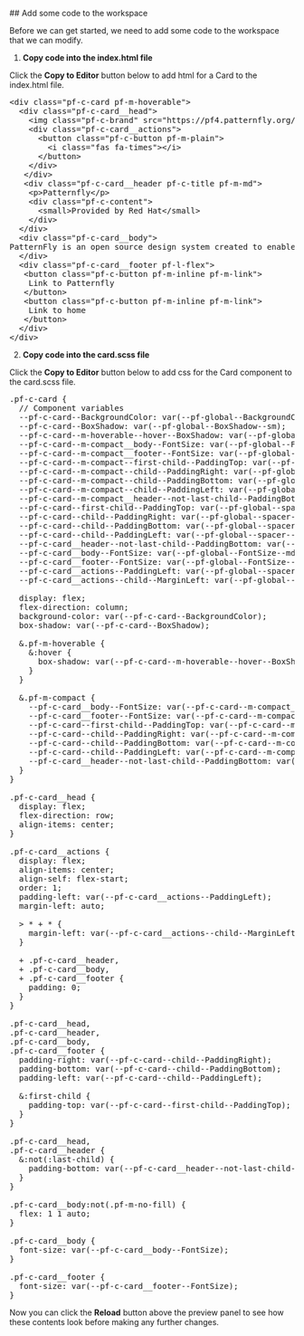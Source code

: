 ## Add some code to the workspace

Before we can get started, we need to add some code to the workspace that we can modify. 

1) <strong>Copy code into the index.html file</strong>

Click the <strong>Copy to Editor</strong> button below to add html for a Card to the index.html file.

<pre class="file" data-filename="index.html" data-target="replace">
&lt;div class=&quot;pf-c-card pf-m-hoverable&quot;&gt;
  &lt;div class=&quot;pf-c-card__head&quot;&gt;
    &lt;img class=&quot;pf-c-brand&quot; src=&quot;https://pf4.patternfly.org/assets/images/pf-logo-small.svg&quot; alt=&quot;Patternfly Logo&quot;&gt;
    &lt;div class=&quot;pf-c-card__actions&quot;&gt;
      &lt;button class=&quot;pf-c-button pf-m-plain&quot;&gt;
        &lt;i class=&quot;fas fa-times&quot;&gt;&lt;/i&gt;
      &lt;/button&gt;
    &lt;/div&gt;
   &lt;/div&gt;
   &lt;div class=&quot;pf-c-card__header pf-c-title pf-m-md&quot;&gt;
    &lt;p&gt;Patternfly&lt;/p&gt;
    &lt;div class=&quot;pf-c-content&quot;&gt;
      &lt;small&gt;Provided by Red Hat&lt;/small&gt;
    &lt;/div&gt;
  &lt;/div&gt;
  &lt;div class=&quot;pf-c-card__body&quot;&gt;
PatternFly is an open source design system created to enable consistency and usability across a wide range of applications and use cases. PatternFly provides clear standards, guidance, and tools that help designers and developers work together more efficiently and build better user experiences.
  &lt;/div&gt;
  &lt;div class=&quot;pf-c-card__footer pf-l-flex&quot;&gt;
   &lt;button class=&quot;pf-c-button pf-m-inline pf-m-link&quot;&gt;
    Link to Patternfly
   &lt;/button&gt;
   &lt;button class=&quot;pf-c-button pf-m-inline pf-m-link&quot;&gt;
    Link to home
   &lt;/button&gt;
  &lt;/div&gt;
&lt;/div&gt;
</pre>

2) <strong>Copy code into the card.scss file</strong>

Click the <strong>Copy to Editor</strong> button below to add css for the Card component to the card.scss file.

<pre class="file" data-filename="card.scss" data-target="replace">
.pf-c-card {
  // Component variables
  --pf-c-card--BackgroundColor: var(--pf-global--BackgroundColor--100);
  --pf-c-card--BoxShadow: var(--pf-global--BoxShadow--sm);
  --pf-c-card--m-hoverable--hover--BoxShadow: var(--pf-global--BoxShadow--lg);
  --pf-c-card--m-compact__body--FontSize: var(--pf-global--FontSize--sm);
  --pf-c-card--m-compact__footer--FontSize: var(--pf-global--FontSize--sm);
  --pf-c-card--m-compact--first-child--PaddingTop: var(--pf-global--spacer--md);
  --pf-c-card--m-compact--child--PaddingRight: var(--pf-global--spacer--md);
  --pf-c-card--m-compact--child--PaddingBottom: var(--pf-global--spacer--md);
  --pf-c-card--m-compact--child--PaddingLeft: var(--pf-global--spacer--md);
  --pf-c-card--m-compact__header--not-last-child--PaddingBottom: var(--pf-global--spacer--sm);
  --pf-c-card--first-child--PaddingTop: var(--pf-global--spacer--lg);
  --pf-c-card--child--PaddingRight: var(--pf-global--spacer--lg);
  --pf-c-card--child--PaddingBottom: var(--pf-global--spacer--lg);
  --pf-c-card--child--PaddingLeft: var(--pf-global--spacer--lg);
  --pf-c-card__header--not-last-child--PaddingBottom: var(--pf-global--spacer--md);
  --pf-c-card__body--FontSize: var(--pf-global--FontSize--md);
  --pf-c-card__footer--FontSize: var(--pf-global--FontSize--md);
  --pf-c-card__actions--PaddingLeft: var(--pf-global--spacer--md);
  --pf-c-card__actions--child--MarginLeft: var(--pf-global--spacer--sm);

  display: flex;
  flex-direction: column;
  background-color: var(--pf-c-card--BackgroundColor);
  box-shadow: var(--pf-c-card--BoxShadow);

  &amp;.pf-m-hoverable {
    &amp;:hover {
      box-shadow: var(--pf-c-card--m-hoverable--hover--BoxShadow);
    }
  }

  &amp;.pf-m-compact {
    --pf-c-card__body--FontSize: var(--pf-c-card--m-compact__body--FontSize);
    --pf-c-card__footer--FontSize: var(--pf-c-card--m-compact__footer--FontSize);
    --pf-c-card--first-child--PaddingTop: var(--pf-c-card--m-compact--first-child--PaddingTop);
    --pf-c-card--child--PaddingRight: var(--pf-c-card--m-compact--child--PaddingRight);
    --pf-c-card--child--PaddingBottom: var(--pf-c-card--m-compact--child--PaddingBottom);
    --pf-c-card--child--PaddingLeft: var(--pf-c-card--m-compact--child--PaddingLeft);
    --pf-c-card__header--not-last-child--PaddingBottom: var(--pf-c-card--m-compact__header--not-last-child--PaddingBottom);
  }
}

.pf-c-card__head {
  display: flex;
  flex-direction: row;
  align-items: center;
}

.pf-c-card__actions {
  display: flex;
  align-items: center;
  align-self: flex-start;
  order: 1;
  padding-left: var(--pf-c-card__actions--PaddingLeft);
  margin-left: auto;

  &gt; * + * {
    margin-left: var(--pf-c-card__actions--child--MarginLeft);
  }

  + .pf-c-card__header,
  + .pf-c-card__body,
  + .pf-c-card__footer {
    padding: 0;
  }
}

.pf-c-card__head,
.pf-c-card__header,
.pf-c-card__body,
.pf-c-card__footer {
  padding-right: var(--pf-c-card--child--PaddingRight);
  padding-bottom: var(--pf-c-card--child--PaddingBottom);
  padding-left: var(--pf-c-card--child--PaddingLeft);

  &amp;:first-child {
    padding-top: var(--pf-c-card--first-child--PaddingTop);
  }
}

.pf-c-card__head,
.pf-c-card__header {
  &amp;:not(:last-child) {
    padding-bottom: var(--pf-c-card__header--not-last-child--PaddingBottom);
  }
}

.pf-c-card__body:not(.pf-m-no-fill) {
  flex: 1 1 auto;
}

.pf-c-card__body {
  font-size: var(--pf-c-card__body--FontSize);
}

.pf-c-card__footer {
  font-size: var(--pf-c-card__footer--FontSize);
}
</pre>

Now you can click the <strong>Reload</strong> button above the preview panel to see how these contents look before making any further changes.